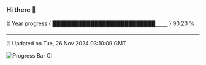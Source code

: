 ### Hi there 👋

⏳ Year progress { ███████████████████████████▁▁▁ } 90.20 %

---

⏰ Updated on Tue, 26 Nov 2024 03:10:09 GMT

![Progress Bar CI](https://github.com/IshwaranRudhara/GIT-ACTION/workflows/Progress%20Bar%20CI/badge.svg)
